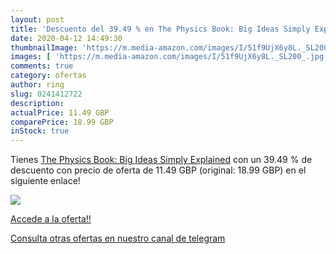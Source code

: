 ```yaml
---
layout: post
title: 'Descuento del 39.49 % en The Physics Book: Big Ideas Simply Expla'
date: 2020-04-12 14:49:30
thumbnailImage: 'https://m.media-amazon.com/images/I/51f9UjX6y8L._SL200_.jpg'
images: [ 'https://m.media-amazon.com/images/I/51f9UjX6y8L._SL200_.jpg' ]
comments: true
category: ofertas
author: ring
slug: 0241412722
description:
actualPrice: 11.49 GBP
comparePrice: 18.99 GBP
inStock: true
---
```


Tienes [The Physics Book: Big Ideas Simply Explained](https://www.amazon.co.uk/dp/0241412722/?tag=redken01-21) con un 39.49 % de descuento con precio de oferta de 11.49 GBP (original: 18.99 GBP) en el siguiente enlace!

[![](https://m.media-amazon.com/images/I/51f9UjX6y8L._SL200_.jpg)](https://www.amazon.co.uk/dp/0241412722/?tag=redken01-21)

[Accede a la oferta!!](https://www.amazon.co.uk/dp/0241412722/?tag=redken01-21)

[Consulta otras ofertas en nuestro canal de telegram](https://t.me/s/ofertas25)
